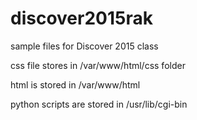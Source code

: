 # discover2015rak
sample files for Discover 2015 class

css file stores in /var/www/html/css folder

html is stored in /var/www/html

python scripts are stored in /usr/lib/cgi-bin
